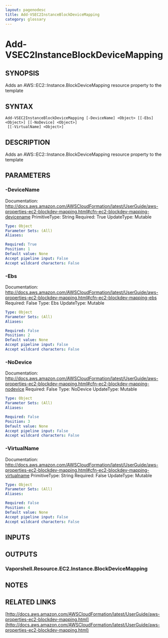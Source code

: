 ```yaml
---
layout: pagenodesc
title: Add-VSEC2InstanceBlockDeviceMapping
category: glossary
---
```


# Add-VSEC2InstanceBlockDeviceMapping

## SYNOPSIS
Adds an AWS::EC2::Instance.BlockDeviceMapping resource property to the template

## SYNTAX

```
Add-VSEC2InstanceBlockDeviceMapping [-DeviceName] <Object> [[-Ebs] <Object>] [[-NoDevice] <Object>]
 [[-VirtualName] <Object>]
```

## DESCRIPTION
Adds an AWS::EC2::Instance.BlockDeviceMapping resource property to the template

## PARAMETERS

### -DeviceName
Documentation: http://docs.aws.amazon.com/AWSCloudFormation/latest/UserGuide/aws-properties-ec2-blockdev-mapping.html#cfn-ec2-blockdev-mapping-devicename
PrimitiveType: String
Required: True
UpdateType: Mutable

```yaml
Type: Object
Parameter Sets: (All)
Aliases: 

Required: True
Position: 1
Default value: None
Accept pipeline input: False
Accept wildcard characters: False
```

### -Ebs
Documentation: http://docs.aws.amazon.com/AWSCloudFormation/latest/UserGuide/aws-properties-ec2-blockdev-mapping.html#cfn-ec2-blockdev-mapping-ebs
Required: False
Type: Ebs
UpdateType: Mutable

```yaml
Type: Object
Parameter Sets: (All)
Aliases: 

Required: False
Position: 2
Default value: None
Accept pipeline input: False
Accept wildcard characters: False
```

### -NoDevice
Documentation: http://docs.aws.amazon.com/AWSCloudFormation/latest/UserGuide/aws-properties-ec2-blockdev-mapping.html#cfn-ec2-blockdev-mapping-nodevice
Required: False
Type: NoDevice
UpdateType: Mutable

```yaml
Type: Object
Parameter Sets: (All)
Aliases: 

Required: False
Position: 3
Default value: None
Accept pipeline input: False
Accept wildcard characters: False
```

### -VirtualName
Documentation: http://docs.aws.amazon.com/AWSCloudFormation/latest/UserGuide/aws-properties-ec2-blockdev-mapping.html#cfn-ec2-blockdev-mapping-virtualname
PrimitiveType: String
Required: False
UpdateType: Mutable

```yaml
Type: Object
Parameter Sets: (All)
Aliases: 

Required: False
Position: 4
Default value: None
Accept pipeline input: False
Accept wildcard characters: False
```

## INPUTS

## OUTPUTS

### Vaporshell.Resource.EC2.Instance.BlockDeviceMapping

## NOTES

## RELATED LINKS

[http://docs.aws.amazon.com/AWSCloudFormation/latest/UserGuide/aws-properties-ec2-blockdev-mapping.html](http://docs.aws.amazon.com/AWSCloudFormation/latest/UserGuide/aws-properties-ec2-blockdev-mapping.html)

